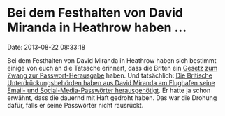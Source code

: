 Bei dem Festhalten von David Miranda in Heathrow haben \...
===========================================================

Date: 2013-08-22 08:33:18

Bei dem Festhalten von David Miranda in Heathrow haben sich bestimmt
einige von euch an die Tatsache erinnert, dass die Briten ein [Gesetz
zum Zwang zur Passwort-Herausgabe](http://blog.fefe.de/?ts=b1e0ce84)
haben. Und tatsächlich: [Die Britische Unterdrückungsbehörden haben aus
David Miranda am Flughafen seine Email- und Social-Media-Passwörter
herausgenötigt](http://www.bbc.co.uk/news/uk-23776243). Er hatte ja
schon erwähnt, dass die dauernd mit Haft gedroht haben. Das war die
Drohung dafür, falls er seine Passwörter nicht rausrückt.
